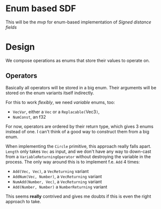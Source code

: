 # Enum based SDF

This will be the *mvp* for enum-based implementation of *Signed distance fields*

# Design

We compose operations as enums that store their values to operate on.

## Operators

Basically all operators will be stored in a big enum. Their arguments will be stored on the enum variants itself indirectly.

For this to work *flexibly*, we need *variable* enums, too:

 - `VecVar`, either a `Vec` or a `Replacable(`Vec3`)`,
 - `NumConst`, an f32

For now, operators are ordered by their return type, which gives 3 enums instead of one. I can't think of a good way to construct them from a big enum.

When implementing the `Circle` primitive, this approach really falls apart. `Length` only takes `Vec` as input, and we don't have any way to down-cast from a `VariableReturningOperator` without destroying the variable in the process.
The only way around this is to implement f.e. `Add` 4 times:

 - `Add(Vec, Vec)`, a `VecReturning` variant
 - `AddNum(Vec, Number)`, a `VecReturning` variant
 - `NumAdd(Number, Vec)`, a `VecReturning` variant
 - `Add(Number, Number)` a `NumberReturning` variant

This seems **really** contrived and gives me doubts if this is even the right approach to take.